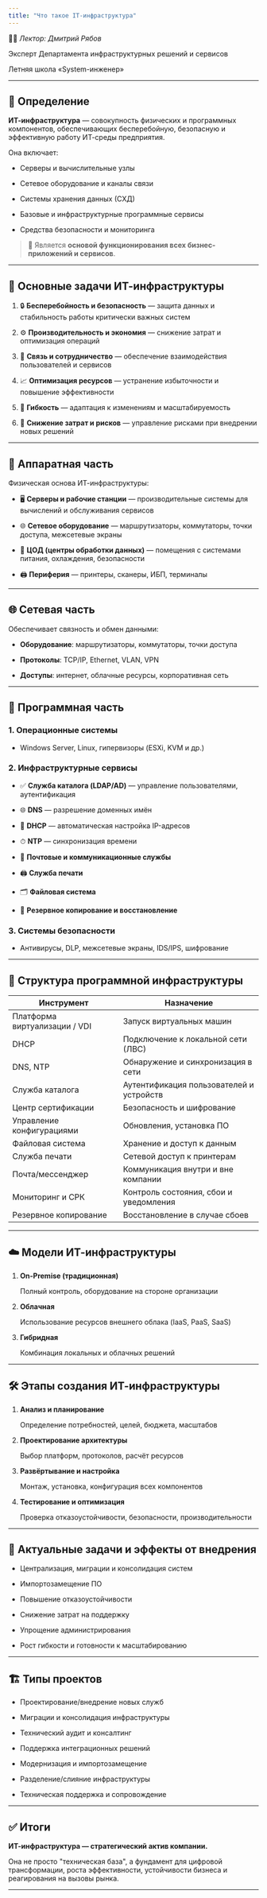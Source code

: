 ```yaml
---
title: "Что такое IT-инфраструктура"
---
```



👨‍🏫 *Лектор: Дмитрий Рябов*

Эксперт Департамента инфраструктурных решений и сервисов

Летняя школа «System-инженер»

---

## 📌 Определение

**ИТ-инфраструктура** — совокупность физических и программных компонентов, обеспечивающих бесперебойную, безопасную и эффективную работу ИТ-среды предприятия.

Она включает:

- Серверы и вычислительные узлы

- Сетевое оборудование и каналы связи

- Системы хранения данных (СХД)

- Базовые и инфраструктурные программные сервисы

- Средства безопасности и мониторинга

> 🧠 Является **основой функционирования всех бизнес-приложений и сервисов**.

---

## 🎯 Основные задачи ИТ-инфраструктуры

1. 🔒 **Бесперебойность и безопасность** — защита данных и стабильность работы критически важных систем

2. ⚙️ **Производительность и экономия** — снижение затрат и оптимизация операций

3. 🤝 **Связь и сотрудничество** — обеспечение взаимодействия пользователей и сервисов

4. 📈 **Оптимизация ресурсов** — устранение избыточности и повышение эффективности

5. 🔄 **Гибкость** — адаптация к изменениям и масштабируемость

6. 💸 **Снижение затрат и рисков** — управление рисками при внедрении новых решений

---

## 🧱 Аппаратная часть

Физическая основа ИТ-инфраструктуры:

- 🖥️ **Серверы и рабочие станции** — производительные системы для вычислений и обслуживания сервисов

- 🌐 **Сетевое оборудование** — маршрутизаторы, коммутаторы, точки доступа, межсетевые экраны

- 🏢 **ЦОД (центры обработки данных)** — помещения с системами питания, охлаждения, безопасности

- 🖨️ **Периферия** — принтеры, сканеры, ИБП, терминалы

---

## 🌐 Сетевая часть

Обеспечивает связность и обмен данными:

- **Оборудование**: маршрутизаторы, коммутаторы, точки доступа

- **Протоколы**: TCP/IP, Ethernet, VLAN, VPN

- **Доступы**: интернет, облачные ресурсы, корпоративная сеть

---

## 💽 Программная часть

### 1. Операционные системы

- Windows Server, Linux, гипервизоры (ESXi, KVM и др.)

### 2. Инфраструктурные сервисы

- ✅ **Служба каталога (LDAP/AD)** — управление пользователями, аутентификация

- 🌐 **DNS** — разрешение доменных имён

- 🛜 **DHCP** — автоматическая настройка IP-адресов

- ⏱ **NTP** — синхронизация времени

- 📧 **Почтовые и коммуникационные службы**

- 🖨 **Служба печати**

- 🗂 **Файловая система**

- 💾 **Резервное копирование и восстановление**

### 3. Системы безопасности

- Антивирусы, DLP, межсетевые экраны, IDS/IPS, шифрование

---

## 🧩 Структура программной инфраструктуры

| Инструмент                        | Назначение                                   |
|----------------------------------|----------------------------------------------|
| Платформа виртуализации / VDI    | Запуск виртуальных машин                     |
| DHCP                             | Подключение к локальной сети (ЛВС)          |
| DNS, NTP                         | Обнаружение и синхронизация в сети           |
| Служба каталога                  | Аутентификация пользователей и устройств     |
| Центр сертификации               | Безопасность и шифрование                    |
| Управление конфигурациями        | Обновления, установка ПО                     |
| Файловая система                 | Хранение и доступ к данным                   |
| Служба печати                    | Сетевой доступ к принтерам                   |
| Почта/мессенджер                 | Коммуникация внутри и вне компании           |
| Мониторинг и СРК                 | Контроль состояния, сбои и уведомления       |
| Резервное копирование            | Восстановление в случае сбоев                |

---

## ☁️ Модели ИТ-инфраструктуры

1. **On-Premise (традиционная)**

   Полный контроль, оборудование на стороне организации

2. **Облачная**

   Использование ресурсов внешнего облака (IaaS, PaaS, SaaS)

3. **Гибридная**

   Комбинация локальных и облачных решений

---

## 🛠 Этапы создания ИТ-инфраструктуры

1. **Анализ и планирование**

   Определение потребностей, целей, бюджета, масштабов

2. **Проектирование архитектуры**

   Выбор платформ, протоколов, расчёт ресурсов

3. **Развёртывание и настройка**

   Монтаж, установка, конфигурация всех компонентов

4. **Тестирование и оптимизация**

   Проверка отказоустойчивости, безопасности, производительности

---

## 🧩 Актуальные задачи и эффекты от внедрения

- Централизация, миграции и консолидация систем

- Импортозамещение ПО

- Повышение отказоустойчивости

- Снижение затрат на поддержку

- Упрощение администрирования

- Рост гибкости и готовности к масштабированию

---

## 🏗️ Типы проектов

- Проектирование/внедрение новых служб

- Миграции и консолидация инфраструктуры

- Технический аудит и консалтинг

- Поддержка интеграционных решений

- Модернизация и импортозамещение

- Разделение/слияние инфраструктуры

- Техническая поддержка и сопровождение

---

## ✅ Итоги

**ИТ-инфраструктура — стратегический актив компании.**

Она не просто "техническая база", а фундамент для цифровой трансформации, роста эффективности, устойчивости бизнеса и реагирования на вызовы рынка.

---
